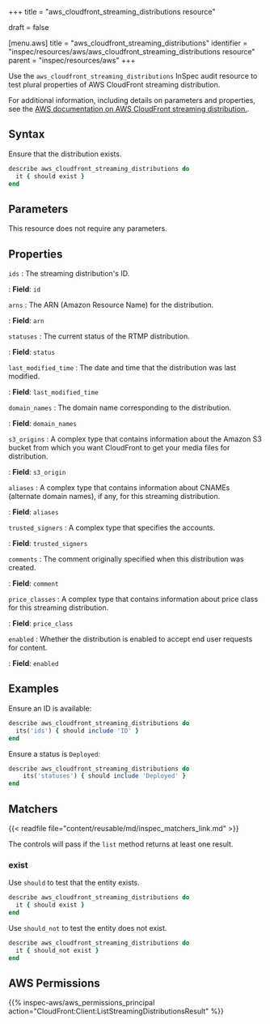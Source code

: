 +++
title = "aws_cloudfront_streaming_distributions resource"

draft = false


[menu.aws]
title = "aws_cloudfront_streaming_distributions"
identifier = "inspec/resources/aws/aws_cloudfront_streaming_distributions resource"
parent = "inspec/resources/aws"
+++

Use the `aws_cloudfront_streaming_distributions` InSpec audit resource to test plural properties of AWS CloudFront streaming distribution.

For additional information, including details on parameters and properties, see the [AWS documentation on AWS CloudFront streaming distribution.](https://docs.aws.amazon.com/AWSCloudFormation/latest/UserGuide/aws-resource-cloudfront-streamingdistribution.html).

## Syntax

Ensure that the distribution exists.

```ruby
describe aws_cloudfront_streaming_distributions do
  it { should exist }
end
```

## Parameters

This resource does not require any parameters.

## Properties

`ids`
: The streaming distribution's ID.

: **Field**: `id`

`arns`
: The ARN (Amazon Resource Name) for the distribution.

: **Field**: `arn`

`statuses`
: The current status of the RTMP distribution.

: **Field**: `status`

`last_modified_time`
: The date and time that the distribution was last modified.

: **Field**: `last_modified_time`

`domain_names`
: The domain name corresponding to the distribution.

: **Field**: `domain_names`

`s3_origins`
: A complex type that contains information about the Amazon S3 bucket from which you want CloudFront to get your media files for distribution.

: **Field**: `s3_origin`

`aliases`
: A complex type that contains information about CNAMEs (alternate domain names), if any, for this streaming distribution.

: **Field**: `aliases`

`trusted_signers`
: A complex type that specifies the accounts.

: **Field**: `trusted_signers`

`comments`
: The comment originally specified when this distribution was created.

: **Field**: `comment`

`price_classes`
: A complex type that contains information about price class for this streaming distribution.

: **Field**: `price_class`

`enabled`
: Whether the distribution is enabled to accept end user requests for content.

: **Field**: `enabled`

## Examples

Ensure an ID is available:

```ruby
describe aws_cloudfront_streaming_distributions do
  its('ids') { should include 'ID' }
end
```

Ensure a status is `Deployed`:

```ruby
describe aws_cloudfront_streaming_distributions do
    its('statuses') { should include 'Deployed' }
end
```

## Matchers

{{< readfile file="content/reusable/md/inspec_matchers_link.md" >}}

The controls will pass if the `list` method returns at least one result.

### exist

Use `should` to test that the entity exists.

```ruby
describe aws_cloudfront_streaming_distributions do
  it { should exist }
end
```

Use `should_not` to test the entity does not exist.

```ruby
describe aws_cloudfront_streaming_distributions do
  it { should_not exist }
end
```

## AWS Permissions

{{% inspec-aws/aws_permissions_principal action="CloudFront:Client:ListStreamingDistributionsResult" %}}
